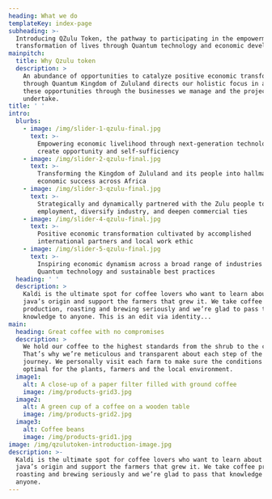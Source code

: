 ```yaml
---
heading: What we do
templateKey: index-page
subheading: >-
  Introducing QZulu Token, the pathway to participating in the empowerment and
  transformation of lives through Quantum technology and economic development
mainpitch:
  title: Why Qzulu token
  description: >
    An abundance of opportunities to catalyze positive economic transformation
    through Quantum Kingdom of Zululand directs our holistic focus in addressing
    these opportunities through the businesses we manage and the projects they
    undertake.
title: ' '
intro:
  blurbs:
    - image: /img/slider-1-qzulu-final.jpg
      text: >-
        Empowering economic livelihood through next-generation technologies to
        create opportunity and self-sufficiency
    - image: /img/slider-2-qzulu-final.jpg
      text: >-
        Transforming the Kingdom of Zululand and its people into hallmarks of
        economic success across Africa
    - image: /img/slider-3-qzulu-final.jpg
      text: >-
        Strategically and dynamically partnered with the Zulu people to create
        employment, diversify industry, and deepen commercial ties
    - image: /img/slider-4-qzulu-final.jpg
      text: >-
        Positive economic transformation cultivated by accomplished
        international partners and local work ethic
    - image: /img/slider-5-qzulu-final.jpg
      text: >-
        Inspiring economic dynamism across a broad range of industries through
        Quantum technology and sustainable best practices
  heading: ' '
  description: >
    Kaldi is the ultimate spot for coffee lovers who want to learn about their
    java’s origin and support the farmers that grew it. We take coffee
    production, roasting and brewing seriously and we’re glad to pass that
    knowledge to anyone. This is an edit via identity...
main:
  heading: Great coffee with no compromises
  description: >
    We hold our coffee to the highest standards from the shrub to the cup.
    That’s why we’re meticulous and transparent about each step of the coffee’s
    journey. We personally visit each farm to make sure the conditions are
    optimal for the plants, farmers and the local environment.
  image1:
    alt: A close-up of a paper filter filled with ground coffee
    image: /img/products-grid3.jpg
  image2:
    alt: A green cup of a coffee on a wooden table
    image: /img/products-grid2.jpg
  image3:
    alt: Coffee beans
    image: /img/products-grid1.jpg
image: /img/qzulutoken-introduction-image.jpg
description: >-
  Kaldi is the ultimate spot for coffee lovers who want to learn about their
  java’s origin and support the farmers that grew it. We take coffee production,
  roasting and brewing seriously and we’re glad to pass that knowledge to
  anyone.
---
```

